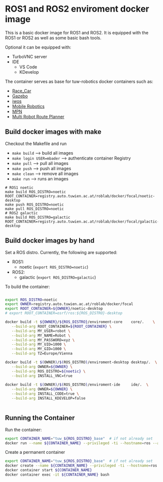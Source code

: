 # ROS1 and ROS2 enviroment docker image

This is a basic docker image for ROS1 and ROS2.
It is equipped with the ROS1 or ROS2 as well as some basic bash tools.

Optional it can be equipped with:
- TurboVNC server 
- IDE 
  - VS Code 
  - KDevelop

The container serves as base for tuw-robotics docker containers such as:
* [Race_Car](../car)
* [Gazebo](../gazebo)
* [iwos](../iwos)
* [Mobile Robotics](../mobile_robotics)
* [MPN](../mpn)
* [Multi Robot Route Planner](../tuw_multi_robot)

## Build docker images with __make__
Checkout the Makefile and run
- `make build`              --> build all images
- `make login USER=mbader`  --> authenticate container Registry
- `make pull`               --> pull all images
- `make push`               --> push all images
- `make clean`              --> remove all images
- `make run`                --> runs an images

```
# ROS1 noetic
make build ROS_DISTRO=noetic ROOT_CONTAINER=registry.auto.tuwien.ac.at/roblab/docker/focal/noetic-desktop
make push ROS_DISTRO=noetic
make pull ROS_DISTRO=noetic
# ROS2 galactic
make build ROS_DISTRO=galactic ROOT_CONTAINER=registry.auto.tuwien.ac.at/roblab/docker/focal/galactic-desktop
```

## Build docker images by hand
Set a ROS distro. Currently, the following are supported:
- ROS1:
  - noetic (`export ROS_DISTRO=noetic`)
- ROS2:
  - galactic (`export ROS_DISTRO=galactic`)

To build the container:
```bash

export ROS_DISTRO=noetic
export OWNER=registry.auto.tuwien.ac.at/roblab/docker/focal
export ROOT_CONTAINER=${OWNER}/noetic-desktop        
# export ROOT_CONTAINER=osrf/ros:${ROS_DISTRO}-desktop

docker build -t ${OWNER}/${ROS_DISTRO}/enviroment-core    core/.    \
   --build-arg ROOT_CONTAINER=${ROOT_CONTAINER} \
   --build-arg MY_USER=robot \
   --build-arg MY_NAME=Robot \
   --build-arg MY_PASSWORD=xyz \
   --build-arg MY_UID=1000 \
   --build-arg MY_GID=1000 \
   --build-arg TZ=Europe/Vienna 

docker build -t $(OWNER)/$(ROS_DISTRO)/enviroment-desktop desktop/.  \
   --build-arg OWNER=${OWNER} \
   --build-arg ROS_DISTRO=${noetic} \
   --build-arg INSTALL_VNC=true
   
docker build -t $(OWNER)/$(ROS_DISTRO)/enviroment-ide     ide/.  \
   --build-arg OWNER=${OWNER} \
   --build-arg INSTALL_CODE=true \
   --build-arg INSTALL_KDEVELOP=false 
   
```

## Running the Container

Run the container:
```bash
export CONTAINER_NAME="tuw_${ROS_DISTRO}_base"  # if not already set
docker run --name ${CONTAINER_NAME} --privileged -ti --hostname=ros --add-host ${CONTAINER_NAME}:127.0.0.1 --network="host" --env="DISPLAY" tuw_docker:${CONTAINER_NAME}
```

Create a permanent container
```bash
export CONTAINER_NAME="tuw_${ROS_DISTRO}_base"  # if not already set
docker create --name ${CONTAINER_NAME} --privileged -ti --hostname=ros --add-host ${CONTAINER_NAME}:127.0.0.1 --network="host" --env="DISPLAY" tuw_docker:${CONTAINER_NAME}
docker container start ${CONTAINER_NAME}
docker container exec -it ${CONTAINER_NAME} bash
```
